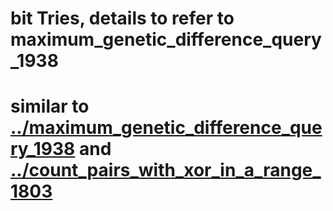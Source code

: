 # bit Tries, details to refer to maximum_genetic_difference_query_1938
# similar to [../maximum_genetic_difference_query_1938](https://leetcode.com/problems/maximum-genetic-difference-query/) and [../count_pairs_with_xor_in_a_range_1803](https://leetcode.com/problems/maximum-xor-of-two-numbers-in-an-array/)